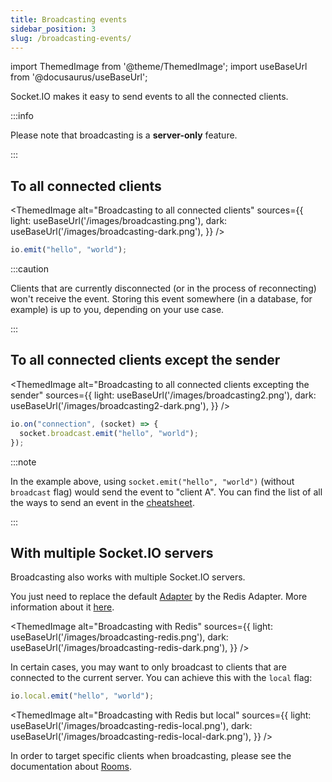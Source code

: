 ```yaml
---
title: Broadcasting events
sidebar_position: 3
slug: /broadcasting-events/
---
```


import ThemedImage from '@theme/ThemedImage';
import useBaseUrl from '@docusaurus/useBaseUrl';

Socket.IO makes it easy to send events to all the connected clients.

:::info

Please note that broadcasting is a **server-only** feature.

:::

## To all connected clients

<ThemedImage
  alt="Broadcasting to all connected clients"
  sources={{
    light: useBaseUrl('/images/broadcasting.png'),
    dark: useBaseUrl('/images/broadcasting-dark.png'),
  }}
/>

```js
io.emit("hello", "world");
```

:::caution

Clients that are currently disconnected (or in the process of reconnecting) won't receive the event. Storing this event somewhere (in a database, for example) is up to you, depending on your use case.

:::

## To all connected clients except the sender

<ThemedImage
  alt="Broadcasting to all connected clients excepting the sender"
  sources={{
    light: useBaseUrl('/images/broadcasting2.png'),
    dark: useBaseUrl('/images/broadcasting2-dark.png'),
  }}
/>

```js
io.on("connection", (socket) => {
  socket.broadcast.emit("hello", "world");
});
```

:::note

In the example above, using `socket.emit("hello", "world")` (without `broadcast` flag) would send the event to "client A". You can find the list of all the ways to send an event in the [cheatsheet](/docs/v3/emit-cheatsheet/).

:::

## With multiple Socket.IO servers

Broadcasting also works with multiple Socket.IO servers.

You just need to replace the default [Adapter](/docs/v3/glossary/#Adapter) by the Redis Adapter. More information about it [here](/docs/v3/using-multiple-nodes/#Passing-events-between-nodes).

<ThemedImage
  alt="Broadcasting with Redis"
  sources={{
    light: useBaseUrl('/images/broadcasting-redis.png'),
    dark: useBaseUrl('/images/broadcasting-redis-dark.png'),
  }}
/>

In certain cases, you may want to only broadcast to clients that are connected to the current server. You can achieve this with the `local` flag:

```js
io.local.emit("hello", "world");
```

<ThemedImage
  alt="Broadcasting with Redis but local"
  sources={{
    light: useBaseUrl('/images/broadcasting-redis-local.png'),
    dark: useBaseUrl('/images/broadcasting-redis-local-dark.png'),
  }}
/>

In order to target specific clients when broadcasting, please see the documentation about [Rooms](/docs/v3/rooms/).
